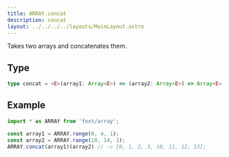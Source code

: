 ```yaml
---
title: ARRAY.concat
description: concat
layout: ../../../../layouts/MainLayout.astro
---
```


Takes two arrays and concatenates them.

## Type
```ts
type concat = <E>(array1: Array<E>) => (array2: Array<E>) => Array<E>
```

## Example
```ts
import * as ARRAY from 'fnxt/array';

const array1 = ARRAY.range(0, 4, 1);
const array2 = ARRAY.range(10, 14, 1);
ARRAY.concat(array1)(array2) // -> [0, 1, 2, 3, 10, 11, 12, 13];
```
